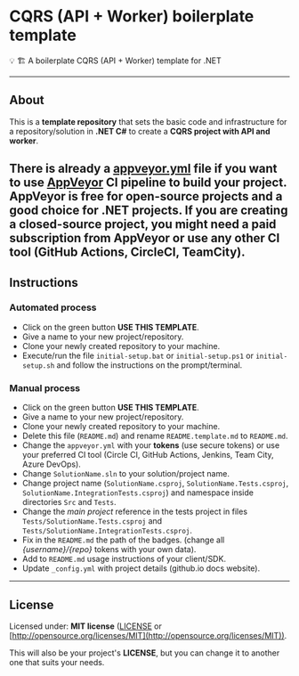 # CQRS (API + Worker) boilerplate template

💡 🏗️ A boilerplate CQRS (API + Worker) template for .NET

---

## About

This is a **template repository** that sets the basic code and infrastructure for a repository/solution in **.NET C#** to create a **CQRS project with API and worker**.

There is already a [appveyor.yml](appveyor.yml) file if you want to use [AppVeyor](https://www.appveyor.com/) CI pipeline to build your project. AppVeyor is free for open-source projects and a good choice for .NET projects.
If you are creating a closed-source project, you might need a paid subscription from AppVeyor or use any other CI tool (GitHub Actions, CircleCI, TeamCity).
---

## Instructions

### Automated process

- Click on the green button **USE THIS TEMPLATE**.
- Give a name to your new project/repository.
- Clone your newly created repository to your machine.
- Execute/run the file `initial-setup.bat` or `initial-setup.ps1` or `initial-setup.sh` and follow the instructions on the prompt/terminal.

### Manual process

- Click on the green button **USE THIS TEMPLATE**.
- Give a name to your new project/repository.
- Clone your newly created repository to your machine.
- Delete this file (`README.md`) and rename `README.template.md` to `README.md`.
- Change the `appveyor.yml` with your **tokens** (use secure tokens) or use your preferred CI tool (Circle CI, GitHub Actions, Jenkins, Team City, Azure DevOps).
- Change `SolutionName.sln` to your solution/project name.
- Change project name (`SolutionName.csproj`, `SolutionName.Tests.csproj`, `SolutionName.IntegrationTests.csproj`) and namespace inside directories `Src` and `Tests`.
- Change the *main project* reference in the tests project in files `Tests/SolutionName.Tests.csproj` and `Tests/SolutionName.IntegrationTests.csproj`.
- Fix in the `README.md` the path of the badges. (change all *{username}/{repo}* tokens with your own data).
- Add to `README.md` usage instructions of your client/SDK.
- Update `_config.yml` with project details (github.io docs website).

---

## License

Licensed under: **MIT license** ([LICENSE](https://github.com/guibranco/cqrs-boilerplate-dotnet/blob/main/LICENSE) or [http://opensource.org/licenses/MIT](http://opensource.org/licenses/MIT)).

This will also be your project's **LICENSE**, but you can change it to another one that suits your needs.
